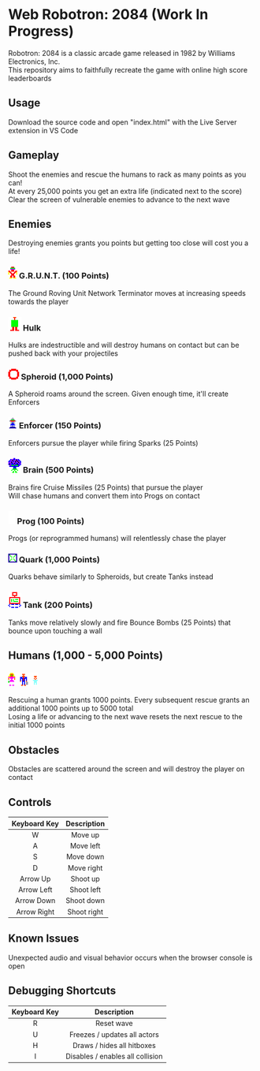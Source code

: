 # Web Robotron: 2084 (Work In Progress)
Robotron: 2084 is a classic arcade game released in 1982 by Williams Electronics, Inc.\
This repository aims to faithfully recreate the game with online high score leaderboards

## Usage
Download the source code and open "index.html" with the Live Server extension in VS Code

## Gameplay
Shoot the enemies and rescue the humans to rack as many points as you can!\
At every 25,000 points you get an extra life (indicated next to the score)\
Clear the screen of vulnerable enemies to advance to the next wave

## Enemies
Destroying enemies grants you points but getting too close will cost you a life!

### ![Grunt](/github-images/grunt.png) G.R.U.N.T. (100 Points)
The Ground Roving Unit Network Terminator moves at increasing speeds towards the player

### ![Hulk](/github-images/hulk.png) Hulk
Hulks are indestructible and will destroy humans on contact but can be pushed back with your projectiles

### ![Spheroid](/github-images/spheroid.png) Spheroid (1,000 Points)
A Spheroid roams around the screen. Given enough time, it'll create Enforcers

### ![Enforcer](/github-images/enforcer.png) Enforcer (150 Points)
Enforcers pursue the player while firing Sparks (25 Points)

### ![Brain](/github-images/brain.png) Brain (500 Points)
Brains fire Cruise Missiles (25 Points) that pursue the player\
Will chase humans and convert them into Progs on contact

### ![Prog](/github-images/prog.png) Prog (100 Points)
Progs (or reprogrammed humans) will relentlessly chase the player

### ![Quark](/github-images/quark.png) Quark (1,000 Points)
Quarks behave similarly to Spheroids, but create Tanks instead

### ![Tank](/github-images/tank.png) Tank (200 Points)
Tanks move relatively slowly and fire Bounce Bombs (25 Points) that bounce upon touching a wall

## Humans (1,000 - 5,000 Points)
### ![Humans](/github-images/humans.png)
Rescuing a human grants 1000 points. Every subsequent rescue grants an additional 1000 points up to 5000 total\
Losing a life or advancing to the next wave resets the next rescue to the initial 1000 points

## Obstacles
Obstacles are scattered around the screen and will destroy the player on contact

## Controls
| Keyboard Key | Description |
| :----------: | :---------: |
| W  | Move up |
| A  | Move left |
| S  | Move down |
| D  | Move right |
| Arrow Up  | Shoot up |
| Arrow Left  | Shoot left |
| Arrow Down  | Shoot down |
| Arrow Right  | Shoot right |

## Known Issues
Unexpected audio and visual behavior occurs when the browser console is open

## Debugging Shortcuts
| Keyboard Key | Description |
| :----------: | :---------: |
| R | Reset wave |
| U | Freezes / updates all actors |
| H | Draws / hides all hitboxes |
| I | Disables / enables all collision |
